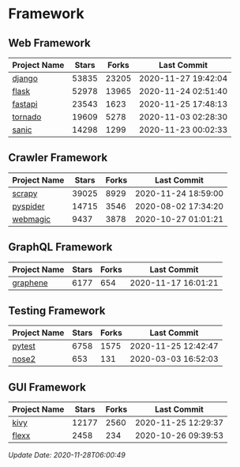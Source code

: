 # Framework

## Web Framework
| Project Name | Stars | Forks | Last Commit |
| ------------ | ----- | ----- | ----------- |
| [django](https://github.com/django/django) | 53835 | 23205 | 2020-11-27 19:42:04 |
| [flask](https://github.com/pallets/flask) | 52978 | 13965 | 2020-11-24 02:51:40 |
| [fastapi](https://github.com/tiangolo/fastapi) | 23543 | 1623 | 2020-11-25 17:48:13 |
| [tornado](https://github.com/tornadoweb/tornado) | 19609 | 5278 | 2020-11-03 02:28:30 |
| [sanic](https://github.com/huge-success/sanic) | 14298 | 1299 | 2020-11-23 00:02:33 |

## Crawler Framework
| Project Name | Stars | Forks | Last Commit |
| ------------ | ----- | ----- | ----------- |
| [scrapy](https://github.com/scrapy/scrapy) | 39025 | 8929 | 2020-11-24 18:59:00 |
| [pyspider](https://github.com/binux/pyspider) | 14715 | 3546 | 2020-08-02 17:34:20 |
| [webmagic](https://github.com/code4craft/webmagic) | 9437 | 3878 | 2020-10-27 01:01:21 |

## GraphQL Framework
| Project Name | Stars | Forks | Last Commit |
| ------------ | ----- | ----- | ----------- |
| [graphene](https://github.com/graphql-python/graphene) | 6177 | 654 | 2020-11-17 16:01:21 |

## Testing Framework
| Project Name | Stars | Forks | Last Commit |
| ------------ | ----- | ----- | ----------- |
| [pytest](https://github.com/pytest-dev/pytest) | 6758 | 1575 | 2020-11-25 12:42:47 |
| [nose2](https://github.com/nose-devs/nose2) | 653 | 131 | 2020-03-03 16:52:03 |

## GUI Framework
| Project Name | Stars | Forks | Last Commit |
| ------------ | ----- | ----- | ----------- |
| [kivy](https://github.com/kivy/kivy) | 12177 | 2560 | 2020-11-25 12:29:37 |
| [flexx](https://github.com/flexxui/flexx) | 2458 | 234 | 2020-10-26 09:39:53 |

*Update Date: 2020-11-28T06:00:49*
